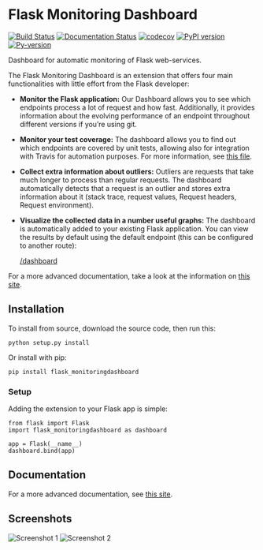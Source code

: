 # Flask Monitoring Dashboard
[![Build Status](https://travis-ci.org/flask-dashboard/Flask-MonitoringDashboard.svg?branch=master)](https://travis-ci.org/flask-dashboard/Flask-MonitoringDashboard)
[![Documentation Status](https://readthedocs.org/projects/flask-monitoringdashboard/badge/?version=latest)](http://flask-monitoringdashboard.readthedocs.io/en/latest/?badge=latest)
[![codecov](https://codecov.io/gh/flask-dashboard/Flask-MonitoringDashboard/branch/master/graph/badge.svg)](https://codecov.io/gh/flask-dashboard/Flask-MonitoringDashboard)
[![PyPI version](https://badge.fury.io/py/Flask-MonitoringDashboard.svg)](https://badge.fury.io/py/Flask-MonitoringDashboard)
[![Py-version](https://img.shields.io/pypi/pyversions/flask_monitoringdashboard.svg)](https://img.shields.io/pypi/pyversions/flask_monitoringdashboard.svg)

Dashboard for automatic monitoring of Flask web-services.

The Flask Monitoring Dashboard is an extension that offers four main functionalities with little effort from the Flask developer:
- **Monitor the Flask application:**
Our Dashboard allows you to see which endpoints process a lot of request and how fast. 
Additionally, it provides information about the evolving performance of an endpoint throughout different versions if you’re using git.
- **Monitor your test coverage:**
The dashboard allows you to find out which endpoints are covered by unit tests, allowing also for integration with Travis for automation purposes. 
For more information, see [this file](http://flask-monitoringdashboard.readthedocs.io/en/latest/functionality.html#test-coverage-monitoring).
- **Collect extra information about outliers:**
Outliers are requests that take much longer to process than regular requests. 
The dashboard automatically detects that a request is an outlier and stores extra information about it (stack trace, request values, Request headers, Request environment).
- **Visualize the collected data in a number useful graphs:**
The dashboard is automatically added to your existing Flask application.
You can view the results by default using the default endpoint (this can be configured to another route):

    [/dashboard](http://localhost:5000/dashboard)

For a more advanced documentation, take a look at the information on [this site](http://flask-monitoringdashboard.readthedocs.io/en/latest/functionality.html).

## Installation
To install from source, download the source code, then run this:

    python setup.py install

Or install with pip:
    
    pip install flask_monitoringdashboard
    
### Setup
Adding the extension to your Flask app is simple:

    from flask import Flask
    import flask_monitoringdashboard as dashboard

    app = Flask(__name__)
    dashboard.bind(app)
 
## Documentation
For a more advanced documentation, see [this site](http://flask-monitoringdashboard.readthedocs.io).

## Screenshots
![Screenshot 1](/docs/img/screenshot1.png)
![Screenshot 2](/docs/img/screenshot2.png)
